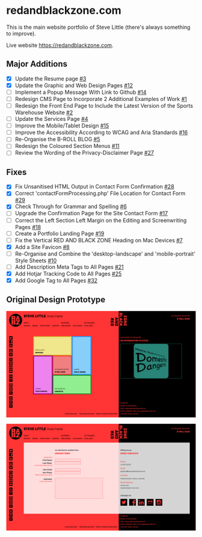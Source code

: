 # redandblackzone.com

This is the main website portfolio of Steve Little (there's always something to improve).

Live website https://redandblackzone.com.

## Major Additions

- [x] Update the Resume page [#3](https://github.com/RedAndBlackZone/redandblackzone/issues/3)
- [x] Update the Graphic and Web Design Pages [#12](https://github.com/RedAndBlackZone/redandblackzone/issues/12)
- [ ] Implement a Popup Message With Link to Github [#14](https://github.com/RedAndBlackZone/redandblackzone/issues/14)
- [ ] Redesign CMS Page to Incorporate 2 Additional Examples of Work [#1](https://github.com/RedAndBlackZone/redandblackzone/issues/1)
- [ ] Redesign the Front End Page to Include the Latest Version of the Sports Warehouse Website [#2](https://github.com/RedAndBlackZone/redandblackzone/issues/2)
- [ ] Update the Services Page [#4](https://github.com/RedAndBlackZone/redandblackzone/issues/4)
- [ ] Improve the Mobile/Tablet Design [#15](https://github.com/RedAndBlackZone/redandblackzone/issues/15)
- [ ] Improve the Accessibility According to WCAG and Aria Standards [#16](https://github.com/RedAndBlackZone/redandblackzone/issues/16)
- [ ] Re-Organise the B-ROLL BLOG [#5](https://github.com/RedAndBlackZone/redandblackzone/issues/5)
- [ ] Redesign the Coloured Section Menus [#11](https://github.com/RedAndBlackZone/redandblackzone/issues/11)
- [ ] Review the Wording of the Privacy-Disclaimer Page [#27](https://github.com/RedAndBlackZone/redandblackzone/issues/27)

## Fixes

- [x] Fix Unsanitised HTML Output in Contact Form Confirmation [#28](https://github.com/RedAndBlackZone/redandblackzone/issues/28)
- [x] Correct 'contactFormProcessing.php' File Location for Contact Form [#29](https://github.com/RedAndBlackZone/redandblackzone/issues/29)
- [x] Check Through for Grammar and Spelling [#6](https://github.com/RedAndBlackZone/redandblackzone/issues/6)
- [ ] Upgrade the Confirmation Page for the Site Contact Form [#17](https://github.com/RedAndBlackZone/redandblackzone/issues/17)
- [ ] Correct the Left Section Left Margin on the Editing and Screenwriting Pages [#18](https://github.com/RedAndBlackZone/redandblackzone/issues/18)
- [ ] Create a Portfolio Landing Page [#19](https://github.com/RedAndBlackZone/redandblackzone/issues/19)
- [ ] Fix the Vertical RED AND BLACK ZONE Heading on Mac Devices [#7](https://github.com/RedAndBlackZone/redandblackzone/issues/7)
- [x] Add a Site Favicon [#8](https://github.com/RedAndBlackZone/redandblackzone/issues/8)
- [ ] Re-Organise and Combine the 'desktop-landscape' and 'mobile-portrait' Style Sheets [#10](https://github.com/RedAndBlackZone/redandblackzone/issues/10)
- [ ] Add Description Meta Tags to All Pages [#21](https://github.com/RedAndBlackZone/redandblackzone/issues/21)
- [x] Add Hotjar Tracking Code to All Pages [#25](https://github.com/RedAndBlackZone/redandblackzone/issues/25)
- [x] Add Google Tag to All Pages [#32](https://github.com/RedAndBlackZone/redandblackzone/issues/25)

## Original Design Prototype

![red-and-black-zone-home-design-opt](./README-IMAGES/red-and-black-zone-home-design.png)

![red-and-black-zone-contacts-design-opt](./README-IMAGES/red-and-black-zone-contacts-design.png)